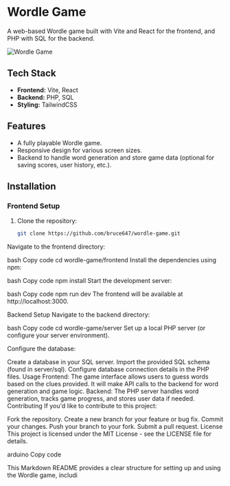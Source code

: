 # Wordle Game

A web-based Wordle game built with Vite and React for the frontend, and PHP with SQL for the backend.

![Wordle Game](https://github.com/user-attachments/assets/ab50c8b7-52e1-4cc0-a686-b23b7b031192)

## Tech Stack

- **Frontend:** Vite, React
- **Backend:** PHP, SQL
- **Styling:** TailwindCSS

## Features

- A fully playable Wordle game.
- Responsive design for various screen sizes.
- Backend to handle word generation and store game data (optional for saving scores, user history, etc.).

## Installation

### Frontend Setup

1. Clone the repository:

   ```bash
   git clone https://github.com/bruce647/wordle-game.git
Navigate to the frontend directory:

bash
Copy code
cd wordle-game/frontend
Install the dependencies using npm:

bash
Copy code
npm install
Start the development server:

bash
Copy code
npm run dev
The frontend will be available at http://localhost:3000.

Backend Setup
Navigate to the backend directory:

bash
Copy code
cd wordle-game/server
Set up a local PHP server (or configure your server environment).

Configure the database:

Create a database in your SQL server.
Import the provided SQL schema (found in server/sql).
Configure database connection details in the PHP files.
Usage
Frontend: The game interface allows users to guess words based on the clues provided. It will make API calls to the backend for word generation and game logic.
Backend: The PHP server handles word generation, tracks game progress, and stores user data if needed.
Contributing
If you'd like to contribute to this project:

Fork the repository.
Create a new branch for your feature or bug fix.
Commit your changes.
Push your branch to your fork.
Submit a pull request.
License
This project is licensed under the MIT License - see the LICENSE file for details.

arduino
Copy code

This Markdown README provides a clear structure for setting up and using the Wordle game, includi
